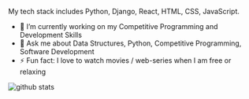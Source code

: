 
My tech stack includes Python, Django, React, HTML, CSS, JavaScript.

- 🔭 I’m currently working on my Competitive Programming and Development Skills
- 💬 Ask me about Data Structures, Python, Competitive Programming, Software Development
- ⚡ Fun fact: I love to watch movies / web-series when I am free or relaxing

![github stats](https://github-readme-stats.vercel.app/api?username=thesparkvision&show_icons=true&theme=tokyonight)
